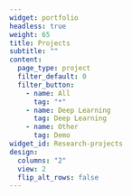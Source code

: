```yaml
---
widget: portfolio
headless: true
weight: 65
title: Projects
subtitle: ""
content:
  page_type: project
  filter_default: 0
  filter_button:
    - name: All
      tag: "*"
    - name: Deep Learning
      tag: Deep Learning
    - name: Other
      tag: Demo
widget_id: Research-projects
design:
  columns: "2"
  view: 2
  flip_alt_rows: false
---
```

